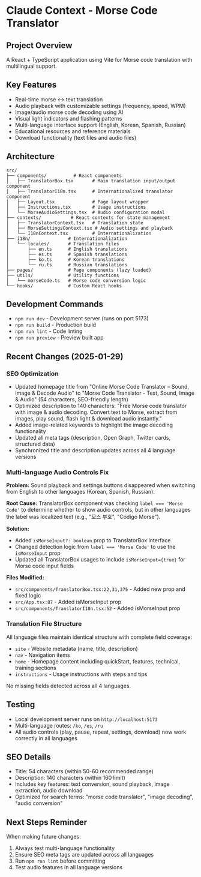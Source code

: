 # Claude Context - Morse Code Translator

## Project Overview
A React + TypeScript application using Vite for Morse code translation with multilingual support.

## Key Features
- Real-time morse ↔ text translation
- Audio playback with customizable settings (frequency, speed, WPM)
- Image/audio morse code decoding using AI
- Visual light indicators and flashing patterns
- Multi-language interface support (English, Korean, Spanish, Russian)
- Educational resources and reference materials
- Download functionality (text files and audio files)

## Architecture
```
src/
├── components/          # React components
│   ├── TranslatorBox.tsx       # Main translation input/output component
│   ├── TranslatorI18n.tsx      # Internationalized translator component
│   ├── Layout.tsx              # Page layout wrapper
│   ├── Instructions.tsx        # Usage instructions
│   └── MorseAudioSettings.tsx  # Audio configuration modal
├── contexts/           # React contexts for state management
│   ├── TranslatorContext.tsx   # Translation state
│   ├── MorseSettingsContext.tsx # Audio settings and playback
│   └── I18nContext.tsx         # Internationalization
├── i18n/              # Internationalization
│   └── locales/       # Translation files
│       ├── en.ts      # English translations
│       ├── es.ts      # Spanish translations  
│       ├── ko.ts      # Korean translations
│       └── ru.ts      # Russian translations
├── pages/             # Page components (lazy loaded)
├── utils/             # Utility functions
│   └── morseCode.ts   # Morse code conversion logic
└── hooks/             # Custom React hooks
```

## Development Commands
- `npm run dev` - Development server (runs on port 5173)
- `npm run build` - Production build
- `npm run lint` - Code linting
- `npm run preview` - Preview built app

## Recent Changes (2025-01-29)

### SEO Optimization
- Updated homepage title from "Online Morse Code Translator – Sound, Image & Decode Audio" to "Morse Code Translator - Text, Sound, Image & Audio" (54 characters, SEO-friendly length)
- Optimized description to 140 characters: "Free Morse code translator with image & audio decoding. Convert text to Morse, extract from images, play sound, flash light & download audio instantly."
- Added image-related keywords to highlight the image decoding functionality
- Updated all meta tags (description, Open Graph, Twitter cards, structured data)
- Synchronized title and description updates across all 4 language versions

### Multi-language Audio Controls Fix
**Problem:** Sound playback and settings buttons disappeared when switching from English to other languages (Korean, Spanish, Russian).

**Root Cause:** TranslatorBox component was checking `label === 'Morse Code'` to determine whether to show audio controls, but in other languages the label was localized text (e.g., "모스 부호", "Código Morse").

**Solution:**
- Added `isMorseInput?: boolean` prop to TranslatorBox interface
- Changed detection logic from `label === 'Morse Code'` to use the `isMorseInput` prop
- Updated all TranslatorBox usages to include `isMorseInput={true}` for Morse code input fields

**Files Modified:**
- `src/components/TranslatorBox.tsx:22,31,375` - Added new prop and fixed logic
- `src/App.tsx:87` - Added isMorseInput prop
- `src/components/TranslatorI18n.tsx:52` - Added isMorseInput prop

### Translation File Structure
All language files maintain identical structure with complete field coverage:
- `site` - Website metadata (name, title, description)
- `nav` - Navigation items
- `home` - Homepage content including quickStart, features, technical, training sections
- `instructions` - Usage instructions with steps and tips

No missing fields detected across all 4 languages.

## Testing
- Local development server runs on `http://localhost:5173`
- Multi-language routes: `/ko`, `/es`, `/ru`
- All audio controls (play, pause, repeat, settings, download) now work correctly in all languages

## SEO Details
- Title: 54 characters (within 50-60 recommended range)
- Description: 140 characters (within 160 limit)
- Includes key features: text conversion, sound playback, image extraction, audio download
- Optimized for search terms: "morse code translator", "image decoding", "audio conversion"

## Next Steps Reminder
When making future changes:
1. Always test multi-language functionality
2. Ensure SEO meta tags are updated across all languages
3. Run `npm run lint` before committing
4. Test audio features in all language versions